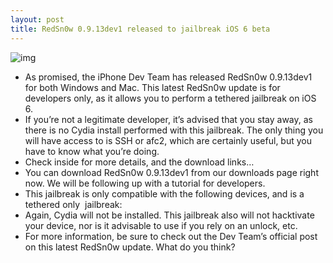 ```yaml
---
layout: post
title: RedSn0w 0.9.13dev1 released to jailbreak iOS 6 beta
---
```

![img](http://media.idownloadblog.com/wp-content/uploads/2012/06/RedSn0w-Beta.jpg)
* As promised, the iPhone Dev Team has released RedSn0w 0.9.13dev1 for both Windows and Mac. This latest RedSn0w update is for developers only, as it allows you to perform a tethered jailbreak on iOS 6.
* If you’re not a legitimate developer, it’s advised that you stay away, as there is no Cydia install performed with this jailbreak. The only thing you will have access to is SSH or afc2, which are certainly useful, but you have to know what you’re doing.
* Check inside for more details, and the download links…
* You can download RedSn0w 0.9.13dev1 from our downloads page right now. We will be following up with a tutorial for developers.
* This jailbreak is only compatible with the following devices, and is a tethered only  jailbreak:
* Again, Cydia will not be installed. This jailbreak also will not hacktivate your device, nor is it advisable to use if you rely on an unlock, etc.
* For more information, be sure to check out the Dev Team’s official post on this latest RedSn0w update. What do you think?

